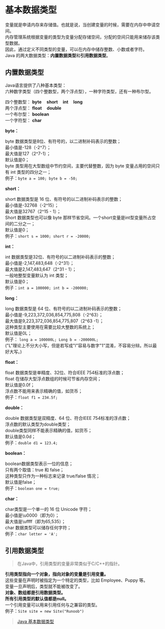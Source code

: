 # 基本数据类型

变量就是申请内存来存储值。也就是说，当创建变量的时候，需要在内存中申请空间。  
内存管理系统根据变量的类型为变量分配存储空间，分配的空间只能用来储存该类型数据。  
因此，通过定义不同类型的变量，可以在内存中储存整数、小数或者字符。  
Java 的两大数据类型：**内置数据类型**和**引用数据类型**。

## 内置数据类型

Java语言提供了八种基本类型：  
六种数字类型（四个整数型，两个浮点型），一种字符类型，还有一种布尔型。

四个整数型：  **byte &nbsp; &nbsp; short &nbsp; &nbsp; int &nbsp; &nbsp; long**  
两个浮点型：  **float &nbsp; &nbsp; double**   
一个布尔型：  **boolean**  
一个字符型：  **char**

**byte：**

byte 数据类型是8位、有符号的，以二进制补码表示的整数；  
最小值是\-128（-2^7）；   
最大值是127（2^7-1）；  
默认值是0；  
byte 类型用在大型数组中节约空间，主要代替整数，因为 byte 变量占用的空间只有 int 类型的四分之一；  
例子：```byte a = 100; byte b = -50;```

**short：**

short 数据类型是 16 位、有符号的以二进制补码表示的整数；  
最小值是\-32768（-2^15）；  
最大值是32767（2^15 - 1）；  
Short 数据类型也可以像 byte 那样节省空间。一个short变量是int型变量所占空间的二分之一；  
默认值是0；  
例子：```short s = 1000; short r = -20000;```  

**int：**

int 数据类型是32位、有符号的以二进制补码表示的整数；  
最小值是\-2,147,483,648（-2^31）；  
最大值是2,147,483,647（2^31 - 1）；  
一般地整型变量默认为 int 类型；  
默认值是0；  
例子：```int a = 100000; int b = -200000;```

**long：**

long 数据类型是 64 位、有符号的以二进制补码表示的整数；  
最小值是\-9,223,372,036,854,775,808（-2^63）；  
最大值是9,223,372,036,854,775,807（2^63 -1）；  
这种类型主要使用在需要比较大整数的系统上；  
默认值是0L；  
例子： ```long a = 100000L; Long b = -200000L;```  
("L"理论上不分大小写，但是若写成"l"容易与数字"1"混淆，不容易分辩。所以最好大写。)

**float：**

float 数据类型是单精度、32位、符合IEEE 754标准的浮点数；  
float 在储存大型浮点数组的时候可节省内存空间；  
默认值是0.0f；  
浮点数不能用来表示精确的值，如货币；  
例子：```float f1 = 234.5f;```  

**double：**

double 数据类型是双精度、64 位、符合IEEE 754标准的浮点数；  
浮点数的默认类型为double类型；  
double类型同样不能表示精确的值，如货币；  
默认值是0.0d；  
例子：```double d1 = 123.4;```  

**boolean：**

boolean数据类型表示一位的信息；  
只有两个取值：true 和 false；  
这种类型只作为一种标志来记录 true/false 情况；  
默认值是false；  
例子：```boolean one = true;```

**char：**

char类型是一个单一的 16 位 Unicode 字符；  
最小值是\\u0000（即为0）；  
最大值是\\uffff（即为65,535）；   
char 数据类型可以储存任何字符；  
例子：```char letter = 'A';```

## 引用数据类型

> 在Java中，引用类型的变量非常类似于C/C++的指针。

**引用类型指向一个对象，指向对象的变量是引用变量。**  
这些变量在声明时被指定为一个特定的类型，比如 Employee、Puppy 等。  
变量一旦声明后，类型就不能被改变了。  
**对象、数组都是引用数据类型。**  
**所有引用类型的默认值都是null。**  
一个引用变量可以用来引用任何与之兼容的类型。  
例子：```Site site = new Site("Runoob")```

> [Java 基本数据类型](https://www.runoob.com/java/java-basic-datatypes.html)
